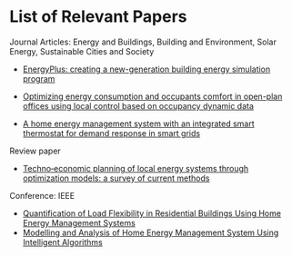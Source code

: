 # List of Relevant Papers

Journal Articles: Energy and Buildings, Building and Environment, Solar Energy, Sustainable Cities and Society
* [EnergyPlus: creating a new-generation building energy simulation program](https://doi.org/10.1016/S0378-7788(00)00114-6)

* [Optimizing energy consumption and occupants comfort in open-plan offices using local control based on occupancy dynamic data](https://doi.org/10.1016/j.buildenv.2020.106818)
* [A home energy management system with an integrated smart thermostat for demand response in smart grids](https://doi.org/10.1016/j.scs.2020.102639)

Review paper
* [Techno‐economic planning of local energy systems through optimization models: a survey of current methods](https://doi.org/10.1002/er.6208)

Conference: IEEE
* [Quantification of Load Flexibility in Residential Buildings Using Home Energy Management Systems](https://doi.org/10.23919/ACC45564.2020.9147459)
* [Modelling and Analysis of Home Energy Management System Using Intelligent Algorithms](https://doi.org/10.1109/ICPECTS49113.2020.9337014)
